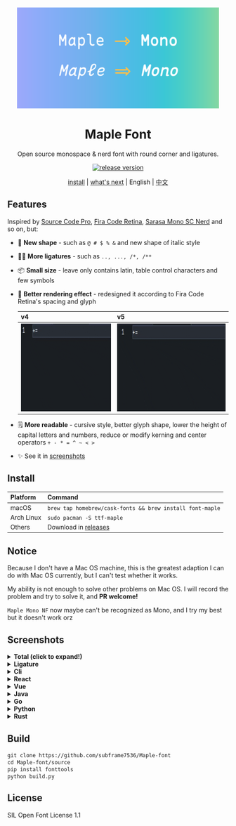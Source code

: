 <br>

<p align="center">
  <img src="./img/head.svg" height="230" alt="logo">
</p>

<h1 align="center"> Maple Font </h1>

<p align="center">
Open source monospace & nerd font with round corner and ligatures.
</p>

<p align="center">
  <a href="https://github.com/subframe7536/Maple-font/releases">
    <img src="https://img.shields.io/github/v/release/subframe7536/Maple-font?display_name=tag" alt="release version">
  </a>
</p>

<p align="center">
  <a href="#install">install</a> | 
  <a href="https://github.com/users/subframe7536/projects/1">what's next</a> |
  English |
  <a href="./README_CN.md">中文</a>
</p>



## Features

Inspired by [Source Code Pro](https://github.com/adobe-fonts/source-code-pro), [Fira Code Retina](https://github.com/tonsky/FiraCode), [Sarasa Mono SC Nerd](https://github.com/laishulu/Sarasa-Mono-SC-Nerd) and so on, but:

- 🎨 **New shape** - such as `@ # $ % &` and new shape of italic style
- 🤙🏻 **More ligatures** - such as `.., ..., /*, /**` 
- 📦 **Small size** - leave only contains latin, table control characters and few symbols
- 🦾 **Better rendering effect** - redesigned it according to Fira Code Retina's spacing and glyph

  |v4 | v5  |
  | :--------------- | :------ |
  | <img src="./img/sizechange.gif" height="200" alt="v4"> | <img src="./img/sizechange1.gif" height="200" alt="v5"> |

- 🗒 **More readable** - cursive style, better glyph shape, lower the height of capital letters and numbers, reduce or modify kerning and center operators `+ - * = ^ ~ < >` 
- ✨ See it in [screenshots](#screenshots) 



## Install


| Platform         | Command |
| :--------------- | :------ |
| macOS | `brew tap homebrew/cask-fonts && brew install font-maple` |
|Arch Linux| `sudo pacman -S ttf-maple` |
| Others | Download in [releases](https://github.com/subframe7536/Maple-font/releases)    |





## Notice


Because I don't have a Mac OS machine, this is the greatest adaption I can do with Mac OS currently, but I can't test whether it works. 

My ability is not enough to solve other problems on Mac OS. I will record the problem and try to solve it, and **PR welcome!**

`Maple Mono NF` now maybe can't be recognized as Mono, and I try my best but it doesn't work orz



## Screenshots


<details>
<summary><b>Total (click to expand!)</b></summary>

![](img/base.png)

</details>



<details>
<summary><b>Ligature</b></summary>

![](img/ligature.png)
![](img/ligature.gif)

</details>



<details>
<summary><b>Cli</b></summary>

![](img/code_sample/cli.webp)

</details>



<details>
<summary><b>React</b></summary>

![](img/code_sample/react.webp)

</details>



<details>
<summary><b>Vue</b></summary>

![](img/code_sample/vue.webp)

</details>


<details>
<summary><b>Java</b></summary>

![](img/code_sample/java.webp)

</details>


<details>
<summary><b>Go</b></summary>

![](img/code_sample/go.webp)

</details>


<details>
<summary><b>Python</b></summary>

![](img/code_sample/python.webp)

</details>


<details>
<summary><b>Rust</b></summary>

![](img/code_sample/rust.webp)


</details>


## Build

```
git clone https://github.com/subframe7536/Maple-font
cd Maple-font/source
pip install fonttools
python build.py
```

## License

SIL Open Font License 1.1
